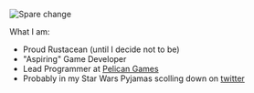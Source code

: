 ![Spare change](https://media.tenor.com/-oRclmAFe1oAAAAC/spare-change-begging.gif)

What I am:  
* Proud Rustacean (until I decide not to be)
* "Aspiring" Game Developer
* Lead Programmer at [Pelican Games](https://github.com/pelican-games)
* Probably in my Star Wars Pyjamas scolling down on [twitter](https://twitter.com/midnadimple)
